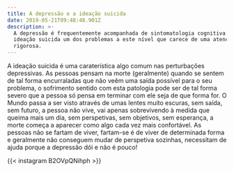 ```yaml
---
title: A depressão e a ideação suicida
date: 2019-05-21T09:48:48.901Z
description: >-
  A depressão é frequentemente acompanhada de sintomatologia cognitiva , sendo a
  ideação suicida um dos problemas a este nível que carece de uma atenção
  rigorosa.
---
```

A ideação suicida é uma caraterística algo comum nas perturbações depressivas. As pessoas pensam na morte (geralmente) quando se sentem de tal forma encurraladas que não veêm uma saída possível para o seu problema, o sofrimento sentido com esta patologia pode ser de tal forma severo que a pessoa só pensa em terminar com ele seja de que forma for. O Mundo passa a ser visto através de umas lentes muito escuras, sem saída, sem futuro, a pessoa não vive, vai apenas sobrevivendo à medida que queima mais um dia, sem perspetivas, sem objetivos, sem esperança, a morte começa a aparecer como algo cada vez mais confortável. As pessoas não se fartam de viver, fartam-se é de viver de determinada forma e geralmente não conseguem mudar de perspetiva sozinhas, necessitam de ajuda porque a depressão dói e não é pouco!

{{< instagram B2OVpQNihph >}}
